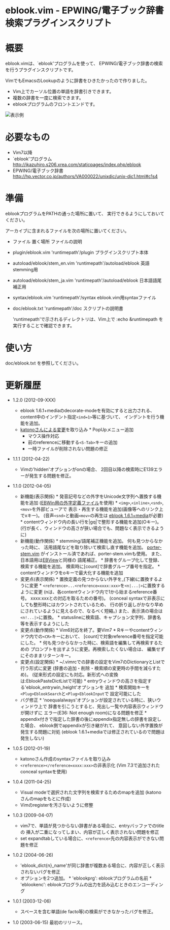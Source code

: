 eblook.vim - EPWING/電子ブック辞書検索プラグインスクリプト
==========================================================

概要
====
  eblook.vimは、`eblook'プログラムを使って、
  EPWING/電子ブック辞書の検索を行うプラグインスクリプトです。

  VimでもEmacsのLookupのように辞書をひきたかったので作りました。

* Vim上でカーソル位置の単語を辞書引きできます。
* 複数の辞書を一度に検索できます。
* eblookプログラムのフロントエンドです。

![表示例](http://www1.interq.or.jp/~deton/eblook-vim/eblook-vim.png)

必要なもの
==========
*  Vim7以降
*  `eblook'プログラム
     http://ikazuhiro.s206.xrea.com/staticpages/index.php/eblook
*  EPWING/電子ブック辞書
     http://hp.vector.co.jp/authors/VA000022/unixdic/unix-dic1.html#c1s4

準備
====
  eblookプログラムをPATHの通った場所に置いて、
  実行できるようにしておいてください。

  アーカイブに含まれるファイルを次の場所に置いてください。

*   ファイル            置く場所              ファイルの説明
* plugin/eblook.vim     'runtimepath'/plugin  プラグインスクリプト本体
* autoload/eblook/stem_en.vim  'runtimepath'/autoload/eblook  英語stemming用
* autoload/eblook/stem_ja.vim  'runtimepath'/autoload/eblook  日本語語尾補正用
* syntax/eblook.vim     'runtimepath'/syntax  eblook.vim用syntaxファイル
* doc/eblook.txt        'runtimepath'/doc     スクリプトの説明書

  'runtimepath'で示されるディレクトリは、Vim上で
  :echo &runtimepath を実行することで確認できます。

使い方
======
  doc/eblook.txt を参照してください。

更新履歴
========
* 1.2.0 (2012-09-XXX)
  * eblook 1.6.1+mediaのdecorate-modeを有効にすると出力される、
    content中のインデント指定`<ind=1>`等に基づいて、
    インデントを行う機能を追加。
  * [katonoさんによる変更](https://github.com/katono/eblook.vim)を取り込み
        * PopUpメニュー追加
	* マウス操作対応
	* 前のreferenceに移動する`<S-Tab>`キーの追加
	* 一時ファイルが削除されない問題の修正

* 1.1.1 (2012-04-22)
  * Vimの'hidden'オプションがonの場合、
    2回目以降の検索時にE139エラーが発生する問題を修正。

* 1.1.0 (2012-04-05)
  * 新機能(表示関係)
        * 発音記号などの外字をUnicode文字列へ置換する機能を追加
          ([EBWin用の外字定義ファイル](http://www31.ocn.ne.jp/~h_ishida/EBPocket.html#download_gaiji)を使用)
        * `<img>`,`<inline>`,`<snd>`,`<mov>`を外部ビューアで
          表示・再生する機能を追加(画像等へのリンク上でxキー)。
	  (音声`<snd>`と動画`<mov>`の再生は
	  [eblook 1.6.1+media](http://ikazuhiro.s206.xrea.com/staticpages/index.php/eblook)が必要)
        * contentウィンドウ内の長い行を|gq|で整形する機能を追加(Oキー)。
          (行が長く、ウィンドウの高さが狭い場合でも、問題なく表示できるように)
  * 新機能(動作関係)
        * stemming/語尾補正機能を追加。
          何も見つからなかった時に、
          活用語尾などを取り除いて検索し直す機能を追加。
          [porter-stem.vim](https://github.com/msbmsb/porter-stem.vim)
          がインストール済であれば、porter-stem.vimも使用。
          また、日本語用は[EBView](http://ebview.sourceforge.net)と同様の
          語尾補正。
        * 辞書をグループ化して登録、検索する機能を追加。
          検索時に[count]で辞書グループ番号を指定。
        * contentウィンドウをoキーで最大化する機能を追加
  * 変更点(表示関係)
        * 置換定義の見つからない外字を_(下線)に置換するように変更
        * `<reference>...<reference=xxxx:xxx>`を`<n|...|>`に置換するように変更
          (nは、各contentウィンドウ内で1から始まるreference番号。
           xxxx:xxxとの対応を取るための番号)。
          (conceal syntaxで非表示にしても整形時にはカウントされているため、
          行の折り返しがかなり早めにされているように見えるので、なるべく短縮。)
          また、表示済の場合は`<n!...|>`に置換。
        * statuslineに検索語、キャプション文字列、辞書名等を表示するようにした
  * 変更点(動作関係)
        * Vim6対応を終了。要Vim7
        * Rキーやcontentウィンドウ内での`<CR>`キーにおいて、
          [count]で対象reference番号を指定可能にした。
        * 何も見つからなかった時に、検索語を編集して再検索するための
          プロンプトを出すように変更。再検索したくない場合は、
          編集せずにそのままリターンキー。
  * 変更点(設定関係)
        * ~/.vimrcでの辞書の設定をVim7のDictionaryとListで行う形式に変更
          (辞書の追加・削除・検索順の変更時の手間を減らすため)。
          (従来形式の設定にも対応。新形式への変換は:EblookPasteDictListで可能)
        * entryウィンドウの高さを指定する'eblook_entrywin_height'オプションを
          追加
        * 検索開始キーを`<Plug>EblookSearch`と`<Plug>EblookInput`で
          設定可能にした
  * バグ修正
        * 'noequalalways'オプションが設定されている時に、狭いウィンドウ上で
          辞書を引こうとすると、見出し一覧や内容表示ウィンドウが開けずに
          エラー(E36: Not enough room)になる問題を修正
        * appendix付きで指定した辞書の後にappendix指定無しの辞書を設定した場合、
          eblook側でappendixが引き継がれて、
          意図しない外字置換が発生する問題に対処
          (eblook 1.6.1+mediaでは修正されているので問題は発生しない)

* 1.0.5 (2012-01-19)
  * katonoさん作成のsyntaxファイルを取り込み
  * `<reference></reference=xxxx:xxx>`の非表示化
    (Vim 7.3で追加されたconceal syntaxを使用)

* 1.0.4 (2011-04-25)
  * Visual modeで選択された文字列を検索するためのmapを追加
    (katonoさんのmapをもとに作成)
  * Vimのregisterを汚さないように修整

* 1.0.3 (2009-04-07)
  * vim7で、単語が見つからない辞書がある場合に、entryバッファでのtitleの
    挿入が二重になってしまい、内容が正しく表示されない問題を修正
  * set expandtabしている場合に、`<reference>`先の内容表示ができない問題を修正

* 1.0.2 (2004-06-26)
  * 'eblook_dict{n}_name'が同じ辞書が複数ある場合に、内容が正しく表示されないバグを修正
  * オプションを2つ追加。
        * 'eblookprg': eblookプログラムの名前
        * 'eblookenc': eblookプログラムの出力を読み込むときのエンコーディング

* 1.0.1 (2003-12-06)
  * スペースを含む単語(de facto等)の検索ができなかったバグを修正。

* 1.0 (2003-06-15)
    最初のリリース。

